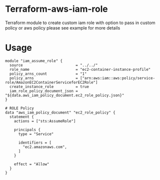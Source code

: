 # Terraform-aws-iam-role
Terraform module to create custom iam role with option to pass in custom policy or aws policy please see example for more details

# Usage

```hcl
module "iam_assume_role" {
  source                        = "../../"
  role_name                     = "ec2-container-instance-profile"
  policy_arns_count             = "1"
  policy_arns                   = ["arn:aws:iam::aws:policy/service-role/AmazonEC2ContainerServiceforEC2Role"]
  create_instance_role          = true
  iam_role_policy_document_json = "${data.aws_iam_policy_document.ec2_role_policy.json}"
}

# ROLE Policy
data "aws_iam_policy_document" "ec2_role_policy" {
  statement {
    actions = ["sts:AssumeRole"]

    principals {
      type = "Service"

      identifiers = [
        "ec2.amazonaws.com",
      ]
    }

    effect = "Allow"
  }
}

``` 